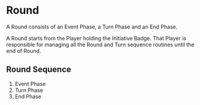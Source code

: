 # Round

A Round consists of an Event Phase, a Turn Phase and an End Phase.

A Round starts from the Player holding the Initiative Badge. That Player is responsible for managing all the Round and Turn sequence routines until the end of Round.

## Round Sequence

1. Event Phase 
3. Turn Phase
5. End Phase
